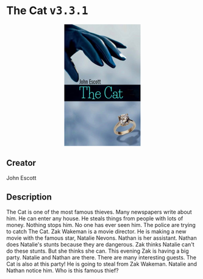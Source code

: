 
# The Cat <kbd>v3.3.1</kbd>

<center>
  <img src="./cover-1024.jpg"/>
</center>

## Creator
John Escott

## Description
The Cat is one of the most famous thieves. Many newspapers write about him. He can enter any house. He steals things from people with lots of money. Nothing stops him. No one has ever seen him. The police are trying to catch The Cat. Zak Wakeman is a movie director. He is making a new movie with the famous star, Natalie Nevons. Nathan is her assistant. Nathan does Natalie's stunts because they are dangerous. Zak thinks Natalie can't do these stunts. But she thinks she can. This evening Zak is having a big party. Natalie and Nathan are there. There are many interesting guests. The Cat is also at this party! He is going to steal from Zak Wakeman. Natalie and Nathan notice him. Who is this famous thief?  
